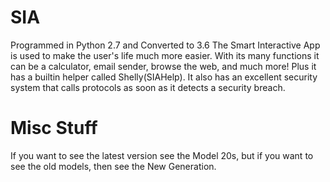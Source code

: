 # SIA
Programmed in Python 2.7 and Converted to 3.6
The Smart Interactive App is used to make the user's life much more easier. With its many functions it can be a calculator, email sender, browse the web, and much more! Plus it has a builtin helper called Shelly(SIAHelp). It also has an excellent security system that calls protocols as soon as it detects a security breach.

# Misc Stuff
If you want to see the latest version see the Model 20s, but if you want to see the old models, then see  the New Generation.


